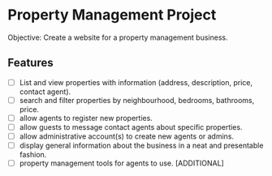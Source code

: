 # Property Management Project
Objective: Create a website for a property management business.

## Features
- [ ] List and view properties with information (address, description, price, contact agent).
- [ ] search and filter properties by neighbourhood, bedrooms, bathrooms, price.
- [ ] allow agents to register new properties.
- [ ] allow guests to message contact agents about specific properties.
- [ ] allow administrative account(s) to create new agents or admins.
- [ ] display general information about the business in a neat and presentable fashion.
- [ ] property management tools for agents to use. [ADDITIONAL]
